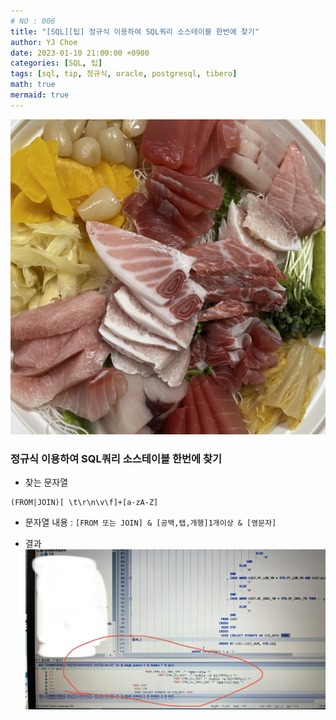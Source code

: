 ```yaml
---
# NO : 006
title: "[SQL][팁] 정규식 이용하여 SQL쿼리 소스테이블 한번에 찾기"
author: YJ Choe
date: 2023-01-10 21:00:00 +0900
categories: [SQL, 팁]
tags: [sql, tip, 정규식, oracle, postgresql, tibero]
math: true
mermaid: true
---
```


![img1](/assets/img/post/006_01.png)


### 정규식 이용하여 SQL쿼리 소스테이블 한번에 찾기

- 찾는 문자열
  
```text
(FROM|JOIN)[ \t\r\n\v\f]+[a-zA-Z]
```

- 문자열 내용 : `[FROM 또는 JOIN] & [공백,탭,개행]1개이상 & [영문자]`

- 결과
![img2](/assets/img/post/006_02.png)  


